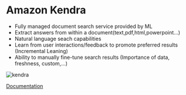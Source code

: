 # Amazon Kendra

- Fully managed document search service provided by ML
- Extract answers from within a document(text,pdf,html,powerpoint...)
- Natural language seach capabilities
- Learn from user interactions/feedback to promote preferred results (Incremental Leaning)
- Ability to manually fine-tune search results (Importance of data, freshness, custom,...)

![kendra](https://user-images.githubusercontent.com/65948438/199463185-1c22fdd3-f459-4049-be2b-8c0aa7d6cb15.png)

[Documentation](https://docs.aws.amazon.com/kendra/latest/dg/what-is-kendra.html)
